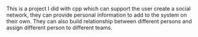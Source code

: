 This is a project I did with cpp which can support the user create a social network, they can provide personal information to add to the system on their own. They can also build relationship between different persons and assign different person to different teams. 

